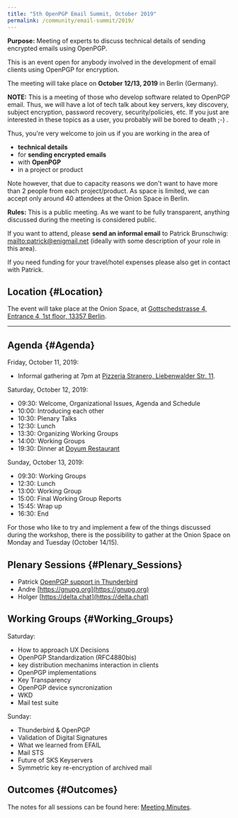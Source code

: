 ```yaml
---
title: "5th OpenPGP Email Summit, October 2019"
permalink: /community/email-summit/2019/
---
```


**Purpose:** Meeting of experts to discuss technical details of sending
encrypted emails using OpenPGP.

This is an event open for anybody involved in the development of email
clients using OpenPGP for encryption.

The meeting will take place on **October 12/13, 2019** in Berlin
(Germany).

**NOTE:** This is a meeting of those who develop
software related to OpenPGP email. Thus, we
will have a lot of tech talk about key servers, key discovery, subject
encryption, password recovery, security/policies, etc. If you just are
interested in these topics as a user, you probably will be bored to
death ;-) .

Thus, you're very welcome to join us if you are working in the area of

-   **technical details**
-   for **sending encrypted emails**
-   with **OpenPGP**
-   in a project or product

Note however, that due to capacity reasons we don't want to have more
than 2 people from each project/product. As space is limited, we can
accept only around 40 attendees at the Onion Space in Berlin.

**Rules:** This is a public meeting. As we want to be fully transparent,
anything discussed during the meeting is considered public.

If you want to attend, please **send an informal email** to Patrick
Brunschwig:
[mailto:patrick@enigmail.net](mailto:patrick@enigmail.net)
(ideally with some description of your role in this area).

If you need funding for your travel/hotel expenses please also get in
contact with Patrick.

## Location {#Location}

The event will take place at the Onion Space, at [Gottschedstrasse 4,
Entrance 4, 1st floor, 13357
Berlin](https://umap.openstreetmap.fr/en/map/near-onionspace_71033#17/52.55022/13.36825).

------------------------------------------------------------------------

## Agenda {#Agenda}

Friday, October 11, 2019:

-   Informal gathering at 7pm at [Pizzeria Stranero, Liebenwalder Str.
    11](https://www.openstreetmap.org/directions?engine=fossgis_osrm_foot&route=52.5521%2C13.3638%3B52.5496%2C13.3700#map=15/52.5507/13.3678/52.55214/13.36382).

Saturday, October 12, 2019:

-   09:30: Welcome, Organizational Issues, Agenda and Schedule
-   10:00: Introducing each other
-   10:30: Plenary Talks
-   12:30: Lunch
-   13:30: Organizing Working Groups
-   14:00: Working Groups
-   19:30: Dinner at [Doyum
    Restaurant](http://www.doyum-restaurant.de/)

Sunday, October 13, 2019:

-   09:30: Working Groups
-   12:30: Lunch
-   13:00: Working Group
-   15:00: Final Working Group Reports
-   15:45: Wrap up
-   16:30: End

For those who like to try and implement a few of the things discussed
during the workshop, there is the possibility to gather at the Onion
Space on Monday and Tuesday (October 14/15).

## Plenary Sessions {#Plenary_Sessions}

-   Patrick [OpenPGP support in
    Thunderbird](https://blog.mozilla.org/thunderbird/2019/10/thunderbird-enigmail-and-openpgp/)
-   Andre [https://gnupg.org](https://gnupg.org)
-   Holger [https://delta.chat](https://delta.chat)

## Working Groups {#Working_Groups}

Saturday:

-   How to approach UX Decisions
-   OpenPGP Standardization
    (RFC4880bis)
-   key distribution mechanims interaction in clients
-   OpenPGP implementations
-   Key Transparency
-   OpenPGP device syncronization
-   WKD
-   Mail test suite

Sunday:

-   Thunderbird & OpenPGP
-   Validation of Digital Signatures
-   What we learned from EFAIL
-   Mail STS
-   Future of SKS Keyservers
-   Symmetric key​​​​​​ re-encryption of archived ​​​​​​​mail

## Outcomes {#Outcomes}

The notes for all sessions can be found here:  [Meeting Minutes](minutes/).
